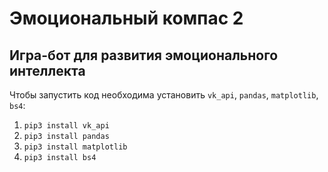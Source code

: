 # Эмоциональный компас 2 
## Игра-бот для развития эмоционального интеллекта
Чтобы запустить код необходима установить <code>vk_api</code>, <code>pandas</code>, <code>matplotlib</code>, <code>bs4</code>:
  1. <code>pip3 install vk_api</code>
  2. <code>pip3 install pandas</code>
  3. <code>pip3 install matplotlib</code>
  4. <code>pip3 install bs4</code>
